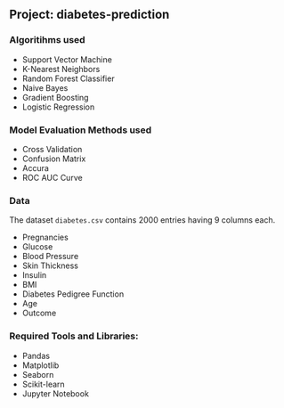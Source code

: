 ## Project: diabetes-prediction

### Algoritihms used
* Support Vector Machine
* K-Nearest Neighbors
* Random Forest Classifier
* Naive Bayes
* Gradient Boosting
* Logistic Regression

### Model Evaluation Methods used
* Cross Validation
* Confusion Matrix
* Accura
* ROC AUC Curve

### Data
The dataset ```diabetes.csv``` contains 2000 entries having 9 columns each.
* Pregnancies
* Glucose   
* Blood Pressure               
* Skin Thickness               
* Insulin                     
* BMI                         
* Diabetes Pedigree Function    
* Age                         
* Outcome             


### Required Tools and Libraries:
* Pandas
* Matplotlib
* Seaborn
* Scikit-learn
* Jupyter Notebook
